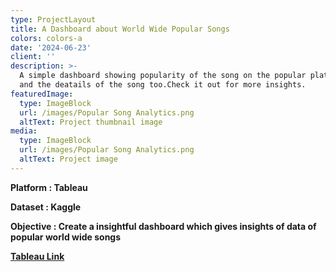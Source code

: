 ```yaml
---
type: ProjectLayout
title: A Dashboard about World Wide Popular Songs
colors: colors-a
date: '2024-06-23'
client: ''
description: >-
  A simple dashboard showing popularity of the song on the popular platforms ,
  and the deatails of the song too.Check it out for more insights.
featuredImage:
  type: ImageBlock
  url: /images/Popular Song Analytics.png
  altText: Project thumbnail image
media:
  type: ImageBlock
  url: /images/Popular Song Analytics.png
  altText: Project image
---
```

**Platform : Tableau**

**Dataset : Kaggle**

**Objective : Create a insightful dashboard which gives insights of data of popular world wide songs**

[**Tableau Link**](https://public.tableau.com/views/SongAnalytics-Popularity/Dashboard2?:language=en-GB&:sid=&:redirect=auth&:display_count=n&:origin=viz_share_link)
